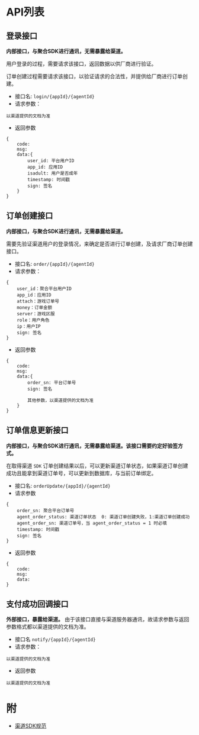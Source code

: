 # API列表

## 登录接口
**内部接口，与聚合SDK进行通讯，无需暴露给渠道。**

用户登录的过程，需要请求该接口，返回数据以供厂商进行验证。

订单创建过程需要请求该接口，以验证请求的合法性，并提供给厂商进行订单创建。
- 接口名: `login/{appId}/{agentId}`
- 请求参数：
```
以渠道提供的文档为准
```
- 返回参数
```
{
    code:
    msg:
    data:{
        user_id: 平台用户ID
        app_id: 应用ID
        isadult: 用户是否成年
        timestamp: 时间戳
        sign: 签名
    }
}
```

## 订单创建接口
**内部接口，与聚合SDK进行通讯，无需暴露给渠道。**

需要先验证渠道用户的登录情况，来确定是否进行订单创建，及请求厂商订单创建接口。

- 接口名: `order/{appId}/{agentId}`
- 请求参数：
```
{
    user_id：聚合平台用户ID
    app_id：应用ID
    attach：游戏订单号
    money：订单金额
    server：游戏区服
    role：用户角色
    ip：用户IP
    sign: 签名
}
```
- 返回参数
```
{
    code:
    msg:
    data:{
        order_sn: 平台订单号
        sign: 签名
        
        其他参数，以渠道提供的文档为准
    }
}
```
## 订单信息更新接口
**内部接口，与聚合SDK进行通讯，无需暴露给渠道。该接口需要约定好验签方式。**

在取得渠道 `SDK` 订单创建结果以后，可以更新渠道订单状态，如果渠道订单创建成功且能拿到渠道订单号，可以更新到数据库，与当前订单绑定。


- 接口名: `orderUpdate/{appId}/{agentId}`
- 请求参数
```
{
    order_sn: 聚合平台订单号
    agent_order_status: 渠道订单状态  0: 渠道订单创建失败，1:渠道订单创建成功
    agent_order_sn: 渠道订单号，当 agent_order_status = 1 时必填
    timestamp: 时间戳
    sign: 签名
}
```
- 返回参数
```
{
    code:
    msg:
    data:
}
```


## 支付成功回调接口
**外部接口，暴露给渠道。**
由于该接口直接与渠道服务器通讯，故请求参数与返回参数格式都以渠道提供的文档为准。
- 接口名 `notify/{appId}/{agentId}`
- 请求参数：
```
以渠道提供的文档为准
```
- 返回参数
```
以渠道提供的文档为准
```

# 附
- [渠道SDK规范](https://github.com/slpi1/public_doc/blob/master/psdk/agent-sdk.md)